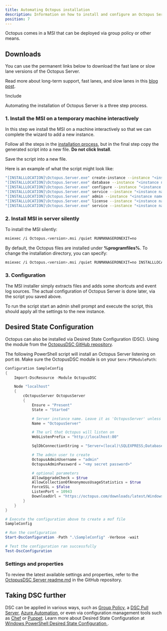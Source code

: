 ```yaml
---
title: Automating Octopus installation
description: Information on how to install and configure an Octopus Server in a fully automated way from the command line.
position: 7
---
```


Octopus comes in a MSI that can be deployed via group policy or other means.

## Downloads

You can use the permanent links below to download the fast lane or slow lane versions of the Octopus Server.

Read more about long-term support, fast lanes, and slow lanes in this [blog post](https://octopus.com/blog/octopus-release-2018.10-lts).

!include <server-downloads>

Automating the installation of Octopus Server is a three step process.

### 1. Install the MSI on a temporary machine interactively
In this step we install the MSI on a machine interactively so that we can complete the wizard to add a new instance.

Follow all the steps in the [installation process](/docs/installation/index.md/#installation), but in the final step copy the generated script into a new file. **Do not click Install**.

Save the script into a new file.

Here is an example of what the script might look like:
```bash
"[INSTALLLOCATION]\Octopus.Server.exe" create-instance --instance "<instance name>" --config "<new instance config path>" --serverNodeName "<machine name>"
"[INSTALLLOCATION]\Octopus.Server.exe" database --instance "<instance name>" --connectionString "<database connection string>" --create
"[INSTALLLOCATION]\Octopus.Server.exe" configure --instance "<instance name>" --upgradeCheck "True" --upgradeCheckWithStatistics "True" --usernamePasswordIsEnabled "True" --webForceSSL "False" --webListenPrefixes "<url to expose>" --commsListenPort "10943"
"[INSTALLLOCATION]\Octopus.Server.exe" service --instance "<instance name>" --stop
"[INSTALLLOCATION]\Octopus.Server.exe" admin --instance "<instance name>" --username "<admin username>" --email "<admin email>" --password "<admin password>"
"[INSTALLLOCATION]\Octopus.Server.exe" license --instance "<instance name>" --licenseBase64 "<a very long license string>"
"[INSTALLLOCATION]\Octopus.Server.exe" service --instance "<instance name>" --install --reconfigure --start --dependOn "MSSQLSERVER"
```

### 2. Install MSI in server silently

To install the MSI silently:

```bash
msiexec /i Octopus.<version>.msi /quiet RUNMANAGERONEXIT=no
```

By default, the Octopus files are installed under **%programfiles%**. To change the installation directory, you can specify:

```bash
msiexec /i Octopus.<version>.msi /quiet RUNMANAGERONEXIT=no INSTALLLOCATION="<install path>"
```

### 3. Configuration

The MSI installer simply extracts files and adds some shortcuts and event log sources. The actual configuration of Octopus Server is done later, via the script you saved above.

To run the script start an admin shell prompt and execute the script, this should apply all the settings to the new instance.

## Desired State Configuration

Octopus can also be installed via Desired State Configuration (DSC). Using the module from the [OctopusDSC GitHub repository](https://www.powershellgallery.com/packages/OctopusDSC).

The following PowerShell script will install an Octopus Server listening on port `80`. Make sure the OctopusDSC module is on your `$env:PSModulePath`:

```powershell
Configuration SampleConfig
{
    Import-DscResource -Module OctopusDSC

    Node "localhost"
    {
        cOctopusServer OctopusServer
        {
            Ensure = "Present"
            State = "Started"

            # Server instance name. Leave it as 'OctopusServer' unless you have more than one instance
            Name = "OctopusServer"

            # The url that Octopus will listen on
            WebListenPrefix = "http://localhost:80"

            SqlDbConnectionString = "Server=(local)\SQLEXPRESS;Database=Octopus;Trusted_Connection=True;"

            # The admin user to create
            OctopusAdminUsername = "admin"
            OctopusAdminPassword = "<my secret password>"

            # optional parameters
            AllowUpgradeCheck = $true
            AllowCollectionOfAnonymousUsageStatistics = $true
            ForceSSL = $false
            ListenPort = 10943
            DownloadUrl = "https://octopus.com/downloads/latest/WindowsX64/OctopusServer"
        }
    }
}

# Execute the configuration above to create a mof file
SampleConfig

# Run the configuration
Start-DscConfiguration -Path ".\SampleConfig" -Verbose -wait

# Test the configuration ran successfully
Test-DscConfiguration
```

### Settings and properties

To review the latest available settings and properties, refer to the [OctopusDSC Server readme.md](https://github.com/OctopusDeploy/OctopusDSC/blob/master/README-cOctopusServer.md) in the GitHub repository.

## Taking DSC further

DSC can be applied in various ways, such as [Group Policy](https://sdmsoftware.com/group-policy-blog/desired-state-configuration/desired-state-configuration-and-group-policy-come-together/), a [DSC Pull Server](https://msdn.microsoft.com/en-us/powershell/dsc/pullserver), [Azure Automation](https://msdn.microsoft.com/en-us/powershell/dsc/azuredsc), or even via configuration management tools such as [Chef](https://docs.chef.io/resource_dsc_resource.html) or [Puppet](https://github.com/puppetlabs/puppetlabs-dsc). Learn more about Desired State Configuration at [Windows PowerShell Desired State Configuration ](https://docs.microsoft.com/en-us/powershell/dsc/overview).
